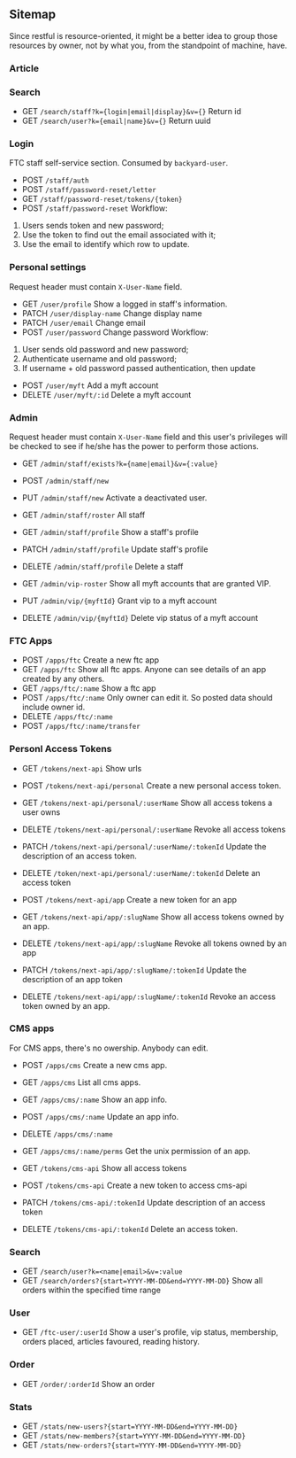 ## Sitemap

Since restful is resource-oriented, it might be a better idea to group those resources by owner, not by what you, from the standpoint of machine, have.

### Article

### Search

* GET `/search/staff?k={login|email|display}&v={}` Return id
* GET `/search/user?k={email|name}&v={}` Return uuid

### Login

FTC staff self-service section. Consumed by `backyard-user`.

* POST `/staff/auth`
* POST `/staff/password-reset/letter`
* GET `/staff/password-reset/tokens/{token}`
* POST `/staff/password-reset`
Workflow:
1. Users sends token and new password;
2. Use the token to find out the email associated with it;
3. Use the email to identify which row to update.

### Personal settings

Request header must contain `X-User-Name` field.

* GET `/user/profile` Show a logged in staff's information.
* PATCH `/user/display-name` Change display name
* PATCH `/user/email` Change email
* POST `/user/password` Change password
Workflow:
1. User sends old password and new password;
2. Authenticate username and old password;
3. If username + old password passed authentication, then update

* POST `/user/myft` Add a myft account
* DELETE `/user/myft/:id` Delete a myft account

### Admin

Request header must contain `X-User-Name` field and this user's privileges will be checked to see if he/she has the power to perform those actions.

* GET `/admin/staff/exists?k={name|email}&v={:value}`
* POST `/admin/staff/new`
* PUT `/admin/staff/new` Activate a deactivated user.
* GET `/admin/staff/roster` All staff

* GET `/admin/staff/profile` Show a staff's profile
* PATCH `/admin/staff/profile` Update staff's profile
* DELETE `/admin/staff/profile` Delete a staff

* GET `/admin/vip-roster` Show all myft accounts that are granted VIP.
* PUT `/admin/vip/{myftId}` Grant vip to a myft account
* DELETE `/admin/vip/{myftId}` Delete vip status of a myft account

### FTC Apps
* POST `/apps/ftc` Create a new ftc app
* GET `/apps/ftc` Show all ftc apps. Anyone can see details of an app created by any others.
* GET `/apps/ftc/:name` Show a ftc app
* POST `/apps/ftc/:name` Only owner can edit it. So posted data should include owner id.
* DELETE `/apps/ftc/:name`
* POST `/apps/ftc/:name/transfer`

### Personl Access Tokens
* GET `/tokens/next-api` Show urls
* POST `/tokens/next-api/personal` Create a new personal access token.
* GET `/tokens/next-api/personal/:userName` Show all access tokens a user owns
* DELETE `/tokens/next-api/personal/:userName` Revoke all access tokens
* PATCH `/tokens/next-api/personal/:userName/:tokenId` Update the description of an access token.
* DELETE `/token/next-api/personal/:userName/:tokenId` Delete an access token

* POST `/tokens/next-api/app` Create a new token for an app
* GET `/tokens/next-api/app/:slugName` Show all access tokens owned by an app.
* DELETE `/tokens/next-api/app/:slugName` Revoke all tokens owned by an app
* PATCH `/tokens/next-api/app/:slugName/:tokenId` Update the description of an app token
* DELETE `/tokens/next-api/app/:slugName/:tokenId` Revoke an access token owned by an app.

### CMS apps

For CMS apps, there's no owership. Anybody can edit.

* POST `/apps/cms` Create a new cms app.
* GET `/apps/cms` List all cms apps.
* GET `/apps/cms/:name` Show an app info.
* POST `/apps/cms/:name` Update an app info.
* DELETE `/apps/cms/:name`
* GET `/apps/cms/:name/perms` Get the unix permission of an app.

* GET `/tokens/cms-api` Show all access tokens
* POST `/tokens/cms-api` Create a new token to access cms-api
* PATCH `/tokens/cms-api/:tokenId` Update description of an access token
* DELETE `/tokens/cms-api/:tokenId` Delete an access token.

### Search

* GET `/search/user?k=<name|email>&v=:value`
* GET `/search/orders?{start=YYYY-MM-DD&end=YYYY-MM-DD}` Show all orders within the specified time range

### User

* GET `/ftc-user/:userId` Show a user's profile, vip status, membership, orders placed, articles favoured, reading history.

### Order

* GET `/order/:orderId` Show an order

### Stats

* GET `/stats/new-users?{start=YYYY-MM-DD&end=YYYY-MM-DD}`
* GET `/stats/new-members?{start=YYYY-MM-DD&end=YYYY-MM-DD}`
* GET `/stats/new-orders?{start=YYYY-MM-DD&end=YYYY-MM-DD}`